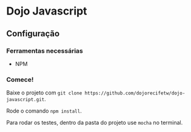 # Dojo Javascript

## Configuração

### Ferramentas necessárias

- NPM

### Comece!

Baixe o projeto com `git clone https://github.com/dojorecifetw/dojo-javascript.git`.

Rode o comando `npm install`.

Para rodar os testes, dentro da pasta do projeto use `mocha` no terminal.

